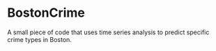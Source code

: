 # BostonCrime
A small piece of code that uses time series analysis to predict specific crime types in Boston. 
